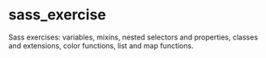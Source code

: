 # sass_exercise
Sass exercises: variables, mixins, nested selectors and properties, classes and extensions, color functions, list and map functions.
